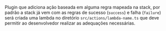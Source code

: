 Plugin que adiciona ação baseada em alguma regra mapeada na stack, por padrão a stack já vem com as regras de sucesso (`success`) e falha (`failure`) será criada uma lambda no diretório `src/actions/lambda-name.ts` que deve permitir ao desenvolvedor realizar as adequações necessárias.


